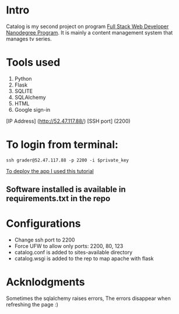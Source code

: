 # Intro
Catalog is my second project on program [Full Stack Web Developer Nanodegree Program](https://eg.udacity.com/course/full-stack-web-developer-nanodegree--nd004).
It is mainly a content management system that manages tv series.

# Tools used
1. Python 
2. Flask
3. SQLITE
4. SQLAlchemy
5. HTML
6. Google sign-in


[IP Address] (http://52.47.117.88/)
[SSH port] (2200)
# To login from terminal:
`ssh grader@52.47.117.88 -p 2200 -i $private_key`

[To deploy the app I used this tutorial](https://www.digitalocean.com/community/tutorials/how-to-deploy-a-flask-application-on-an-ubuntu-vps)
## Software installed is available in requirements.txt in the repo

# Configurations
- Change ssh port to 2200
- Force UFW to allow only ports: 2200, 80, 123
- catalog.conf is added to sites-available directory
- catalog.wsgi is added to the rep to map apache with flask

# Acknlodgments
Sometimes the sqlalchemy raises errors, The errors disappear when refreshing the page :)
